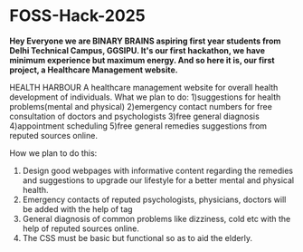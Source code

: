 # FOSS-Hack-2025
**Hey Everyone we are BINARY BRAINS aspiring first year students from Delhi Technical Campus, GGSIPU. It's our first hackathon, we have minimum experience but maximum energy. And so here it is, our first project, a Healthcare Management website.**

HEALTH HARBOUR
A healthcare management website for overall health development of individuals.
What we plan to do:
1)suggestions for health problems(mental and physical)
2)emergency contact numbers for free consultation of doctors and psychologists 
3)free general diagnosis
4)appointment scheduling
5)free general remedies suggestions from reputed sources online.

How we plan to do this:
1) Design good webpages with informative content regarding the remedies and suggestions to upgrade our lifestyle for a better mental and physical health.
2) Emergency contacts of reputed psychologists, physicians, doctors will be added with the help of <a> tag
3) General diagnosis of common problems like dizziness, cold etc with the help of reputed sources online.
4) The CSS must be basic but functional so as to aid the elderly.
